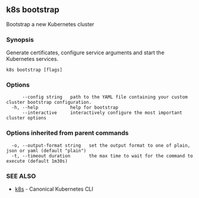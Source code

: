 ## k8s bootstrap

Bootstrap a new Kubernetes cluster

### Synopsis

Generate certificates, configure service arguments and start the Kubernetes services.

```
k8s bootstrap [flags]
```

### Options

```
      --config string   path to the YAML file containing your custom cluster bootstrap configuration.
  -h, --help            help for bootstrap
      --interactive     interactively configure the most important cluster options
```

### Options inherited from parent commands

```
  -o, --output-format string   set the output format to one of plain, json or yaml (default "plain")
  -t, --timeout duration       the max time to wait for the command to execute (default 1m30s)
```

### SEE ALSO

* [k8s](k8s.md)	 - Canonical Kubernetes CLI

